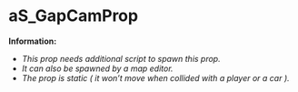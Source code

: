 # aS_GapCamProp

**Information:**
- *This prop needs additional script to spawn this prop.*
- *It can also be spawned by a map editor.*
- *The prop is static ( it won’t move when collided with a player or a car ).*
